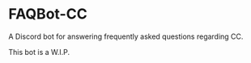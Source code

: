 # FAQBot-CC
A Discord bot for answering frequently asked questions regarding CC. 

This bot is a W.I.P.
